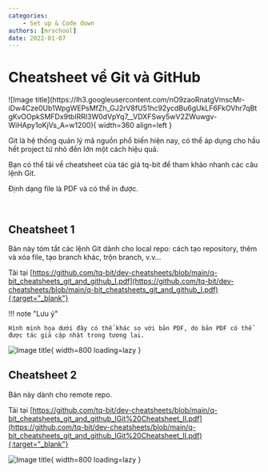 ```yaml
---
categories:
    - Set up & Code down
authors: [mrschool]
date: 2022-01-07
---
```


# Cheatsheet về Git và GitHub

<div class="result" markdown>
![Image title](https://lh3.googleusercontent.com/nO9zaoRnatgVmscMr-iDw4Cze0Ub1WpgWEPsMfZh_GJ2rV8fU51hc92ycdBu6gUkLF6FkOVhr7qBtgKvOOpkSMFDx9tblRRI3W0dVpYq7__VDXFSwy5wV2ZWuwgv-WiHApy1oKjVs_A=w1200){ width=360 align=left }

Git là hệ thống quản lý mã nguồn phổ biến hiện nay, có thể áp dụng cho hầu hết project từ nhỏ đến lớn một cách hiệu quả.

Bạn có thể tải về cheatsheet của tác giả tq-bit để tham khảo nhanh các câu lệnh Git.

Định dạng file là PDF và có thể in được.
</div>

<!-- more -->

<br>

## Cheatsheet 1

Bản này tóm tắt các lệnh Git dành cho local repo: cách tạo repository, thêm và xóa file, tạo branch khác, trộn branch, v.v...

Tải tại [https://github.com/tq-bit/dev-cheatsheets/blob/main/q-bit_cheatsheets_git_and_github_I.pdf](https://github.com/tq-bit/dev-cheatsheets/blob/main/q-bit_cheatsheets_git_and_github_I.pdf){:target="_blank"}

!!! note "Lưu ý"

    Hình minh họa dưới đây có thể khác so với bản PDF, do bản PDF có thể được tác giả cập nhật trong tương lai. 

![Image title](https://lh3.googleusercontent.com/nO9zaoRnatgVmscMr-iDw4Cze0Ub1WpgWEPsMfZh_GJ2rV8fU51hc92ycdBu6gUkLF6FkOVhr7qBtgKvOOpkSMFDx9tblRRI3W0dVpYq7__VDXFSwy5wV2ZWuwgv-WiHApy1oKjVs_A=w1200){ width=800 loading=lazy }

## Cheatsheet 2

Bản này dành cho remote repo.

Tải tại [https://github.com/tq-bit/dev-cheatsheets/blob/main/q-bit_cheatsheets_git_and_github_IGit%20Cheatsheet_II.pdf](https://github.com/tq-bit/dev-cheatsheets/blob/main/q-bit_cheatsheets_git_and_github_IGit%20Cheatsheet_II.pdf){:target="_blank"}

![Image title](https://lh3.googleusercontent.com/HctEcMRbbvJPONgNy8XlLnRRFLPcafguHGCvToKf0WPXD7_l05IAE0dz00wROAZ8ZB3C64VCrcB5NLejUDJkAOzy37gGv-CSNKEi68DvR3n5NWJN3R65hU6Z5Qr2lgMPRix8bl2y-vY=w1200){ width=800 loading=lazy }
